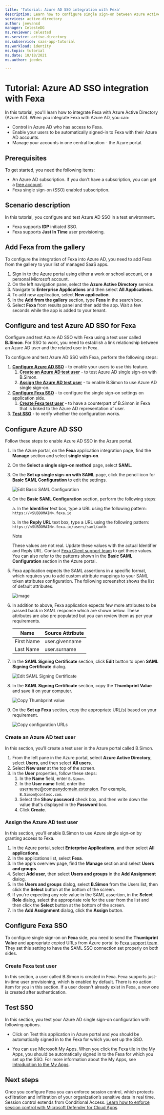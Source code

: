 ```yaml
---
title: 'Tutorial: Azure AD SSO integration with Fexa'
description: Learn how to configure single sign-on between Azure Active Directory and Fexa.
services: active-directory
author: jeevansd
manager: CelesteDG
ms.reviewer: celested
ms.service: active-directory
ms.subservice: saas-app-tutorial
ms.workload: identity
ms.topic: tutorial
ms.date: 10/18/2021
ms.author: jeedes

---
```


# Tutorial: Azure AD SSO integration with Fexa

In this tutorial, you'll learn how to integrate Fexa with Azure Active Directory (Azure AD). When you integrate Fexa with Azure AD, you can:

* Control in Azure AD who has access to Fexa.
* Enable your users to be automatically signed-in to Fexa with their Azure AD accounts.
* Manage your accounts in one central location - the Azure portal.

## Prerequisites

To get started, you need the following items:

* An Azure AD subscription. If you don't have a subscription, you can get a [free account](https://azure.microsoft.com/free/).
* Fexa single sign-on (SSO) enabled subscription.

## Scenario description

In this tutorial, you configure and test Azure AD SSO in a test environment.

* Fexa supports **IDP** initiated SSO.
* Fexa supports **Just In Time** user provisioning.

## Add Fexa from the gallery

To configure the integration of Fexa into Azure AD, you need to add Fexa from the gallery to your list of managed SaaS apps.

1. Sign in to the Azure portal using either a work or school account, or a personal Microsoft account.
1. On the left navigation pane, select the **Azure Active Directory** service.
1. Navigate to **Enterprise Applications** and then select **All Applications**.
1. To add new application, select **New application**.
1. In the **Add from the gallery** section, type **Fexa** in the search box.
1. Select **Fexa** from results panel and then add the app. Wait a few seconds while the app is added to your tenant.

## Configure and test Azure AD SSO for Fexa

Configure and test Azure AD SSO with Fexa using a test user called **B.Simon**. For SSO to work, you need to establish a link relationship between an Azure AD user and the related user in Fexa.

To configure and test Azure AD SSO with Fexa, perform the following steps:

1. **[Configure Azure AD SSO](#configure-azure-ad-sso)** - to enable your users to use this feature.
    1. **[Create an Azure AD test user](#create-an-azure-ad-test-user)** - to test Azure AD single sign-on with B.Simon.
    1. **[Assign the Azure AD test user](#assign-the-azure-ad-test-user)** - to enable B.Simon to use Azure AD single sign-on.
1. **[Configure Fexa SSO](#configure-fexa-sso)** - to configure the single sign-on settings on application side.
    1. **[Create Fexa test user](#create-fexa-test-user)** - to have a counterpart of B.Simon in Fexa that is linked to the Azure AD representation of user.
1. **[Test SSO](#test-sso)** - to verify whether the configuration works.

## Configure Azure AD SSO

Follow these steps to enable Azure AD SSO in the Azure portal.

1. In the Azure portal, on the **Fexa** application integration page, find the **Manage** section and select **single sign-on**.
1. On the **Select a single sign-on method** page, select **SAML**.
1. On the **Set up single sign-on with SAML** page, click the pencil icon for **Basic SAML Configuration** to edit the settings.

   ![Edit Basic SAML Configuration](common/edit-urls.png)

1. On the **Basic SAML Configuration** section, perform the following steps:

    a. In the **Identifier** text box, type a URL using the following pattern:
    `https://<SUBDOMAIN>.fexa.io`

    b. In the **Reply URL** text box, type a URL using the following pattern:
    `https://<SUBDOMAIN>.fexa.io/users/saml/auth`

	> [!NOTE]
	> These values are not real. Update these values with the actual Identifier and Reply URL. Contact [Fexa Client support team](mailto:support@fexa.io) to get these values. You can also refer to the patterns shown in the **Basic SAML Configuration** section in the Azure portal.

1. Fexa application expects the SAML assertions in a specific format, which requires you to add custom attribute mappings to your SAML token attributes configuration. The following screenshot shows the list of default attributes.

	![image](common/default-attributes.png)

1. In addition to above, Fexa application expects few more attributes to be passed back in SAML response which are shown below. These attributes are also pre populated but you can review them as per your requirements.
	
	| Name |  Source Attribute|
	| ------------------ | --------- |
	| First Name | user.givenname |
	| Last Name | user.surname |

1. In the **SAML Signing Certificate** section, click **Edit** button to open **SAML Signing Certificate** dialog.

	![Edit SAML Signing Certificate](common/edit-certificate.png)

1. In the **SAML Signing Certificate** section, copy the **Thumbprint Value** and save it on your computer.

    ![Copy Thumbprint value](common/copy-thumbprint.png)

1. On the **Set up Fexa** section, copy the appropriate URL(s) based on your requirement.

	![Copy configuration URLs](common/copy-configuration-urls.png)

### Create an Azure AD test user

In this section, you'll create a test user in the Azure portal called B.Simon.

1. From the left pane in the Azure portal, select **Azure Active Directory**, select **Users**, and then select **All users**.
1. Select **New user** at the top of the screen.
1. In the **User** properties, follow these steps:
   1. In the **Name** field, enter `B.Simon`.  
   1. In the **User name** field, enter the username@companydomain.extension. For example, `B.Simon@contoso.com`.
   1. Select the **Show password** check box, and then write down the value that's displayed in the **Password** box.
   1. Click **Create**.

### Assign the Azure AD test user

In this section, you'll enable B.Simon to use Azure single sign-on by granting access to Fexa.

1. In the Azure portal, select **Enterprise Applications**, and then select **All applications**.
1. In the applications list, select **Fexa**.
1. In the app's overview page, find the **Manage** section and select **Users and groups**.
1. Select **Add user**, then select **Users and groups** in the **Add Assignment** dialog.
1. In the **Users and groups** dialog, select **B.Simon** from the Users list, then click the **Select** button at the bottom of the screen.
1. If you're expecting any role value in the SAML assertion, in the **Select Role** dialog, select the appropriate role for the user from the list and then click the **Select** button at the bottom of the screen.
1. In the **Add Assignment** dialog, click the **Assign** button.

## Configure Fexa SSO

To configure single sign-on on **Fexa** side, you need to send the **Thumbprint Value** and appropriate copied URLs from Azure portal to [Fexa support team](mailto:support@fexa.io). They set this setting to have the SAML SSO connection set properly on both sides.

### Create Fexa test user

In this section, a user called B.Simon is created in Fexa. Fexa supports just-in-time user provisioning, which is enabled by default. There is no action item for you in this section. If a user doesn't already exist in Fexa, a new one is created after authentication.

## Test SSO 

In this section, you test your Azure AD single sign-on configuration with following options.

* Click on Test this application in Azure portal and you should be automatically signed in to the Fexa for which you set up the SSO.

* You can use Microsoft My Apps. When you click the Fexa tile in the My Apps, you should be automatically signed in to the Fexa for which you set up the SSO. For more information about the My Apps, see [Introduction to the My Apps](../user-help/my-apps-portal-end-user-access.md).

## Next steps

Once you configure Fexa you can enforce session control, which protects exfiltration and infiltration of your organization’s sensitive data in real time. Session control extends from Conditional Access. [Learn how to enforce session control with Microsoft Defender for Cloud Apps](/cloud-app-security/proxy-deployment-aad).
